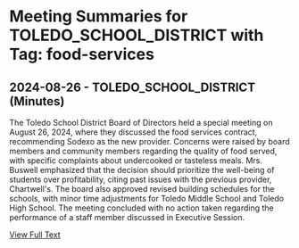 # Meeting Summaries for TOLEDO_SCHOOL_DISTRICT with Tag: food-services

## 2024-08-26 - TOLEDO_SCHOOL_DISTRICT (Minutes)

The Toledo School District Board of Directors held a special meeting on August 26, 2024, where they discussed the food services contract, recommending Sodexo as the new provider. Concerns were raised by board members and community members regarding the quality of food served, with specific complaints about undercooked or tasteless meals. Mrs. Buswell emphasized that the decision should prioritize the well-being of students over profitability, citing past issues with the previous provider, Chartwell's. The board also approved revised building schedules for the schools, with minor time adjustments for Toledo Middle School and Toledo High School. The meeting concluded with no action taken regarding the performance of a staff member discussed in Executive Session.

[View Full Text](https://raw.githubusercontent.com/VoronoiPerspectives/WashingtonStateSchoolBoardExplorer/refs/heads/main/data/countries/usa/states/wa/counties/lewis/school_boards/toledo_school_district/2024/processed/2024-08-26-specialmeetingfinal-minutes.txt)

